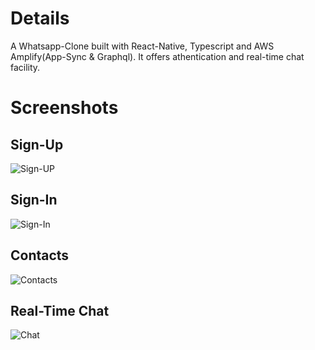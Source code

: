 # Details

A Whatsapp-Clone built with React-Native, Typescript and AWS Amplify(App-Sync & Graphql). It offers athentication and real-time chat facility.

# Screenshots

## Sign-Up

![Sign-UP](https://ripudamanprojects.herokuapp.com/images/whatsapp-signup.gif)

## Sign-In

![Sign-In](https://ripudamanprojects.herokuapp.com/images/whatsapp-signin.gif)

## Contacts

![Contacts](https://ripudamanprojects.herokuapp.com/images/whatsapp-screen.gif)

## Real-Time Chat

![Chat](https://ripudamanprojects.herokuapp.com/images/whatsapp-realtime.gif)
